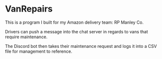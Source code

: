 # VanRepairs

This is a program I built for my Amazon delivery team: RP Manley Co. 

Drivers can push a message into the chat server in regards to vans that require maintenance.

The Discord bot then takes their maintenance request and logs it into a CSV file for management to reference. 
